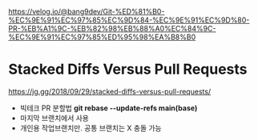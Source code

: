 https://velog.io/@bang9dev/Git-%ED%81%B0-%EC%9E%91%EC%97%85%EC%9D%84-%EC%9E%91%EC%9D%80-PR-%EB%A1%9C-%EB%82%98%EB%88%A0%EC%84%9C-%EC%9E%91%EC%97%85%ED%95%98%EA%B8%B0

# Stacked Diffs Versus Pull Requests
https://jg.gg/2018/09/29/stacked-diffs-versus-pull-requests/
- 빅테크 PR 분할법
**git rebase --update-refs main(base)**
- 마지막 브랜치에서 사용
- 개인용 작업브랜치만. 공통 브랜치는 X 충돌 가능